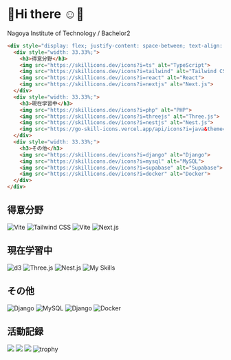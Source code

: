 # 💐Hi there ☺️💐
Nagoya Institute of Technology / Bachelor2


```html
<div style="display: flex; justify-content: space-between; text-align: center;">
  <div style="width: 33.33%;">
    <h3>得意分野</h3>
    <img src="https://skillicons.dev/icons?i=ts" alt="TypeScript">
    <img src="https://skillicons.dev/icons?i=tailwind" alt="Tailwind CSS">
    <img src="https://skillicons.dev/icons?i=react" alt="React">
    <img src="https://skillicons.dev/icons?i=nextjs" alt="Next.js">
  </div>
  <div style="width: 33.33%;">
    <h3>現在学習中</h3>
    <img src="https://skillicons.dev/icons?i=php" alt="PHP">
    <img src="https://skillicons.dev/icons?i=threejs" alt="Three.js">
    <img src="https://skillicons.dev/icons?i=nestjs" alt="Nest.js">
    <img src="https://go-skill-icons.vercel.app/api/icons?i=java&theme=dark" alt="Java">
  </div>
  <div style="width: 33.33%;">
    <h3>その他</h3>
    <img src="https://skillicons.dev/icons?i=django" alt="Django">
    <img src="https://skillicons.dev/icons?i=mysql" alt="MySQL">
    <img src="https://skillicons.dev/icons?i=supabase" alt="Supabase">
    <img src="https://skillicons.dev/icons?i=docker" alt="Docker">
  </div>
</div>
```


## 得意分野
![Vite](https://skillicons.dev/icons?i=ts)
![Tailwind CSS](https://skillicons.dev/icons?i=tailwind)
![Vite](https://skillicons.dev/icons?i=react)
![Next.js](https://skillicons.dev/icons?i=nextjs)

## 現在学習中

![d3](https://skillicons.dev/icons?i=php)
![Three.js](https://skillicons.dev/icons?i=threejs)
![Nest.js](https://skillicons.dev/icons?i=nestjs)
![My Skills](https://go-skill-icons.vercel.app/api/icons?i=java&theme=dark)



## その他
![Django](https://skillicons.dev/icons?i=django)
![MySQL](https://skillicons.dev/icons?i=mysql)
![Django](https://skillicons.dev/icons?i=supabase)
![Docker](https://skillicons.dev/icons?i=docker)

## 活動記録
![](http://github-profile-summary-cards.vercel.app/api/cards/profile-details?username=shimaf4979&theme=dracula)
![](http://github-profile-summary-cards.vercel.app/api/cards/repos-per-language?username=shimaf4979&theme=dracula)
![](http://github-profile-summary-cards.vercel.app/api/cards/most-commit-language?username=shimaf4979&theme=dracula)
![trophy](https://github-profile-trophy.vercel.app/?username=Keichan15&theme=dracula)


<!-- ## 触れたことがある
![firebase](https://skillicons.dev/icons?i=firebase)
![mongodb](https://skillicons.dev/icons?i=mongodb)
![processing](https://skillicons.dev/icons?i=processing)
![Java](https://skillicons.dev/icons?i=java)
![C](https://skillicons.dev/icons?i=c)
![C++](https://skillicons.dev/icons?i=cpp)
-->




<!--
**shimaf4979/shimaf4979** is a ✨ _special_ ✨ repository because its `README.md` (this file) appears on your GitHub profile.

Here are some ideas to get you started:

- 🔭 I’m currently working on ...
- 🌱 I’m currently learning ...
- 👯 I’m looking to collaborate on ...
- 🤔 I’m looking for help with ...
- 💬 Ask me about ...
- 📫 How to reach me: ...
- 😄 Pronouns: ...
- ⚡ Fun fact: ...
-->
